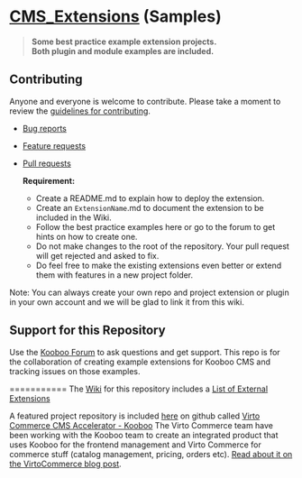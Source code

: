 [CMS_Extensions](https://github.com/Kooboo/CMS_Extensions) (Samples)
===========

> **Some best practice example extension projects.**  
> **Both plugin and module examples are included.**

## Contributing

Anyone and everyone is welcome to contribute. Please take a moment to
review the [guidelines for contributing](CONTRIBUTING.md).

* [Bug reports](CONTRIBUTING.md#bugs)
* [Feature requests](CONTRIBUTING.md#features)
* [Pull requests](CONTRIBUTING.md#pull-requests)


    **Requirement:**
    * Create a README.md to explain how to deploy the extension.
    * Create an `ExtensionName`.md to document the extension to be included in the Wiki.
    * Follow the best practice examples here or go to the forum to get hints on how to create one. 
    * Do not make changes to the root of the repository. Your pull request will get rejected and asked to fix.
    * Do feel free to make the existing extensions even better or extend them with features in a new project folder.

Note: You can always create your own repo and project extension or plugin in your own account and we will be glad to link it from this wiki.

## Support for this Repository

Use the [Kooboo Forum](http://forum.kooboo.com/) to ask questions and get support. This repo is for the collaboration of creating example extensions for Kooboo CMS and tracking issues on those examples.

===========
The [Wiki](https://github.com/Kooboo/CMS_Extensions/wiki) for this repository includes a [List of External Extensions](https://github.com/Kooboo/CMS_Extensions/wiki/External-Extensions)

A featured project repository is included [here](https://github.com/VirtoCommerce/vc-kooboo) on github called [Virto Commerce CMS Accelerator - Kooboo](https://github.com/VirtoCommerce/vc-kooboo)
The Virto Commerce team have been working with the Kooboo team to create an integrated product that uses Kooboo for the frontend management and Virto Commerce for commerce stuff (catalog management, pricing, orders etc). [Read about it on the VirtoCommerce blog post](http://blog.virtocommerce.com/2013/11/13/virto-commerce-1-5-with-cms-accelerator/).
